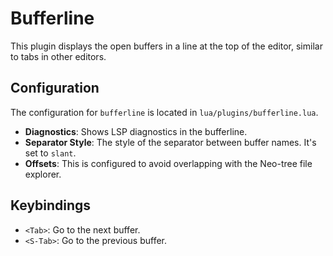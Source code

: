 
# Bufferline

This plugin displays the open buffers in a line at the top of the editor, similar to tabs in other editors.

## Configuration

The configuration for `bufferline` is located in `lua/plugins/bufferline.lua`.

- **Diagnostics**: Shows LSP diagnostics in the bufferline.
- **Separator Style**: The style of the separator between buffer names. It's set to `slant`.
- **Offsets**: This is configured to avoid overlapping with the Neo-tree file explorer.

## Keybindings

- `<Tab>`: Go to the next buffer.
- `<S-Tab>`: Go to the previous buffer.
